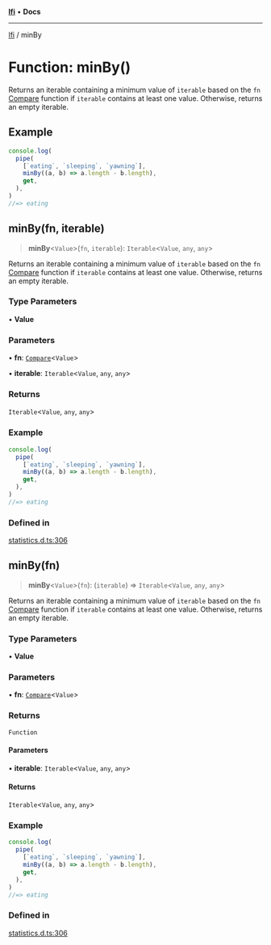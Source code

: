 [**lfi**](../readme.md) • **Docs**

***

[lfi](../globals.md) / minBy

# Function: minBy()

Returns an iterable containing a minimum value of `iterable` based on the
`fn` [Compare](../type-aliases/Compare.md) function if `iterable` contains at least one value.
Otherwise, returns an empty iterable.

## Example

```js
console.log(
  pipe(
    [`eating`, `sleeping`, `yawning`],
    minBy((a, b) => a.length - b.length),
    get,
  ),
)
//=> eating
```

## minBy(fn, iterable)

> **minBy**\<`Value`\>(`fn`, `iterable`): `Iterable`\<`Value`, `any`, `any`\>

Returns an iterable containing a minimum value of `iterable` based on the
`fn` [Compare](../type-aliases/Compare.md) function if `iterable` contains at least one value.
Otherwise, returns an empty iterable.

### Type Parameters

• **Value**

### Parameters

• **fn**: [`Compare`](../type-aliases/Compare.md)\<`Value`\>

• **iterable**: `Iterable`\<`Value`, `any`, `any`\>

### Returns

`Iterable`\<`Value`, `any`, `any`\>

### Example

```js
console.log(
  pipe(
    [`eating`, `sleeping`, `yawning`],
    minBy((a, b) => a.length - b.length),
    get,
  ),
)
//=> eating
```

### Defined in

[statistics.d.ts:306](https://github.com/TomerAberbach/lfi/blob/a3eb3a94b2928b5200a7bcd0a14fdc70f0cb5947/src/operations/statistics.d.ts#L306)

## minBy(fn)

> **minBy**\<`Value`\>(`fn`): (`iterable`) => `Iterable`\<`Value`, `any`, `any`\>

Returns an iterable containing a minimum value of `iterable` based on the
`fn` [Compare](../type-aliases/Compare.md) function if `iterable` contains at least one value.
Otherwise, returns an empty iterable.

### Type Parameters

• **Value**

### Parameters

• **fn**: [`Compare`](../type-aliases/Compare.md)\<`Value`\>

### Returns

`Function`

#### Parameters

• **iterable**: `Iterable`\<`Value`, `any`, `any`\>

#### Returns

`Iterable`\<`Value`, `any`, `any`\>

### Example

```js
console.log(
  pipe(
    [`eating`, `sleeping`, `yawning`],
    minBy((a, b) => a.length - b.length),
    get,
  ),
)
//=> eating
```

### Defined in

[statistics.d.ts:306](https://github.com/TomerAberbach/lfi/blob/a3eb3a94b2928b5200a7bcd0a14fdc70f0cb5947/src/operations/statistics.d.ts#L306)
